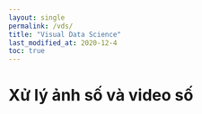 ```yaml
---
layout: single
permalink: /vds/
title: "Visual Data Science"
last_modified_at: 2020-12-4
toc: true
---
```

# Xử lý ảnh số và video số